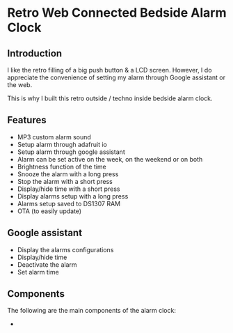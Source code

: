 # Retro Web Connected Bedside Alarm Clock

## Introduction

I like the retro filling of a big push button & a LCD screen. However, I do appreciate the convenience of setting my alarm through Google assistant or the web.

This is why I built this retro outside / techno inside bedside alarm clock.

## Features

* MP3 custom alarm sound 
* Setup alarm through adafruit io
* Setup alarm through google assistant
* Alarm can be set active on the week, on the weekend or on both
* Brightness function of the time
* Snooze the alarm with a long press
* Stop the alarm with a short press
* Display/hide time with a short press
* Display alarms setup with a long press
* Alarms setup saved to DS1307 RAM
* OTA (to easily update)

## Google assistant

* Display the alarms configurations
* Display/hide time 
* Deactivate the alarm
* Set alarm time

## Components 

The following are the main components of the alarm clock:

* 
